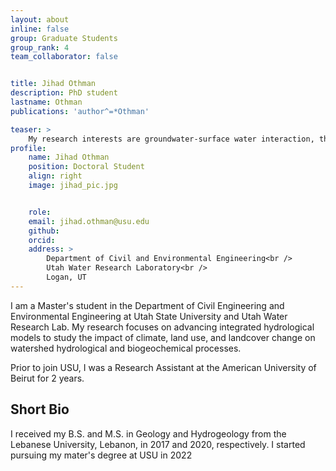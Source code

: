 ```yaml
---
layout: about
inline: false
group: Graduate Students
group_rank: 4
team_collaborator: false


title: Jihad Othman
description: PhD student
lastname: Othman
publications: 'author^=*Othman'

teaser: >
    My research interests are groundwater-surface water interaction, the application of integrated hydrological models to study the impact of climate, land use, and landcover change on watershed hydrological and biogeochemical precesses.
profile:
    name: Jihad Othman
    position: Doctoral Student 
    align: right
    image: jihad_pic.jpg


    role: 
    email: jihad.othman@usu.edu
    github: 
    orcid: 
    address: >
        Department of Civil and Environmental Engineering<br />
        Utah Water Research Laboratory<br />
        Logan, UT
---
```


I am a Master's student in the Department of Civil Engineering and Environmental Engineering at Utah State University and Utah Water Research Lab. My research focuses on advancing integrated hydrological models to study the impact of climate, land use, and landcover change on watershed hydrological and biogeochemical processes.

Prior to join USU, I was a Research Assistant at the American University of Beirut for 2 years. 

## Short Bio

I received my B.S. and M.S. in Geology and Hydrogeology from the Lebanese University, Lebanon, in 2017 and 2020, respectively. I started pursuing my mater's degree at USU in 2022


